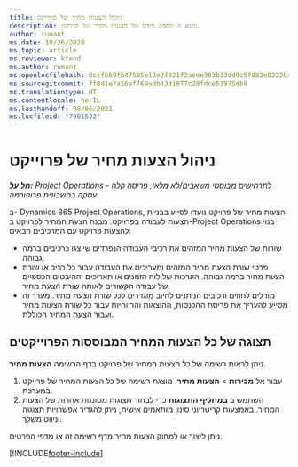 ```yaml
---
title: ניהול הצעות מחיר של פרוייקט
description: נושא זו מספק מידע על הצעות מחיר של פרויקט.
author: rumant
ms.date: 10/26/2020
ms.topic: article
ms.reviewer: kfend
ms.author: rumant
ms.openlocfilehash: 0ccf669fb47585e13e24921f2aeee383b33dd9c5f882e82220a906f9b73bfcc4
ms.sourcegitcommit: 7f8d1e7a16af769adb43d1877c28fdce53975db8
ms.translationtype: HT
ms.contentlocale: he-IL
ms.lasthandoff: 08/06/2021
ms.locfileid: "7001522"
---
```

# <a name="manage-project-quotes"></a>ניהול הצעות מחיר של פרוייקט

_**חל על:** Project Operations לתרחישים מבוססי משאבים/לא מלאי, פריסה קלה - עסקה בחשבונית פרופורמה_

ב- Dynamics 365 Project Operations, הצעות מחיר של פרויקט נועדו לסייע בבניית הצעות לעבודה בפרויקט. מבנה הצעת המחיר לפרויקט ב-Project Operations בנוי להצעות פרויקט עם המרכיבים הבאים:

  - שורות של הצעות מחיר המזהים את רכיבי העבודה הנפרדים שיוצגו כרכיבים ברמה גבוהה.
  - פרטי שורת הצעת מחיר המזהים ומעריכים את העבודה עבור כל רכיב או שורת הצעת מחיר ברמה גבוהה. הערכות של לוח הזמנים או תאריכים וההיבטים הכספיים של עבודה הקשורים לאותה שורת הצעת מחיר.
  - מודלים לחוזים ורכיבים הניתנים לחיוב מוגדרים לכל שורת הצעת מחיר. מערך זה מסייע להעריך את פריסת ההכנסות, ההוצאות והרווחיות עבור כל שורת הצעות מחיר ועבור הצעת המחיר הכוללת.

## <a name="view-all-project-based-quotes"></a>תצוגה של כל הצעות המחיר המבוססות הפרוייקטים

ניתן לראות רשימה של כל הצעות המחיר של פרויקט בדף הרשימה **הצעות מחיר**. 

1. עבור אל **מכירות** > **הצעות מחיר**. מוצגת רשימה של כל הצעות המחיר של פרויקט במערכת. 
2. השתמש ב **במחליף התצוגות** כדי לבחור תצוגות מסוננות אחרות של הצעות המחיר. באמצעות קריטריוני סינון מותאמים אישית, ניתן להגדיר אפשרויות תצוגוה וניווט משלך.

ניתן ליצור או למחוק הצעות מחיר מדף רשימה זה או מדפי הפרטים.


[!INCLUDE[footer-include](../../includes/footer-banner.md)]